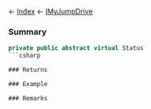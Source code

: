 ← [Index](Api-Index) ← [IMyJumpDrive](Sandbox.ModAPI.Ingame.IMyJumpDrive)

### Summary

```csharp
private public abstract virtual Status
```csharp

### Returns

### Example

### Remarks

